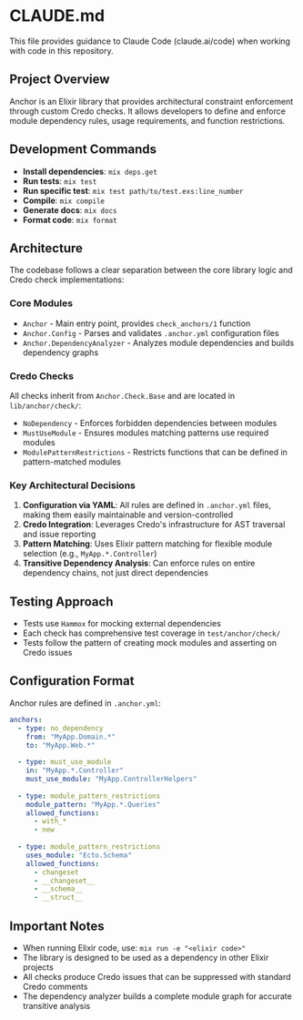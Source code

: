 # CLAUDE.md

This file provides guidance to Claude Code (claude.ai/code) when working with code in this repository.

## Project Overview

Anchor is an Elixir library that provides architectural constraint enforcement through custom Credo checks. It allows developers to define and enforce module dependency rules, usage requirements, and function restrictions.

## Development Commands

- **Install dependencies**: `mix deps.get`
- **Run tests**: `mix test`
- **Run specific test**: `mix test path/to/test.exs:line_number`
- **Compile**: `mix compile`
- **Generate docs**: `mix docs`
- **Format code**: `mix format`

## Architecture

The codebase follows a clear separation between the core library logic and Credo check implementations:

### Core Modules
- `Anchor` - Main entry point, provides `check_anchors/1` function
- `Anchor.Config` - Parses and validates `.anchor.yml` configuration files
- `Anchor.DependencyAnalyzer` - Analyzes module dependencies and builds dependency graphs

### Credo Checks
All checks inherit from `Anchor.Check.Base` and are located in `lib/anchor/check/`:
- `NoDependency` - Enforces forbidden dependencies between modules
- `MustUseModule` - Ensures modules matching patterns use required modules
- `ModulePatternRestrictions` - Restricts functions that can be defined in pattern-matched modules

### Key Architectural Decisions

1. **Configuration via YAML**: All rules are defined in `.anchor.yml` files, making them easily maintainable and version-controlled
2. **Credo Integration**: Leverages Credo's infrastructure for AST traversal and issue reporting
3. **Pattern Matching**: Uses Elixir pattern matching for flexible module selection (e.g., `MyApp.*.Controller`)
4. **Transitive Dependency Analysis**: Can enforce rules on entire dependency chains, not just direct dependencies

## Testing Approach

- Tests use `Hammox` for mocking external dependencies
- Each check has comprehensive test coverage in `test/anchor/check/`
- Tests follow the pattern of creating mock modules and asserting on Credo issues

## Configuration Format

Anchor rules are defined in `.anchor.yml`:

```yaml
anchors:
  - type: no_dependency
    from: "MyApp.Domain.*"
    to: "MyApp.Web.*"
    
  - type: must_use_module
    in: "MyApp.*.Controller"
    must_use_module: "MyApp.ControllerHelpers"
    
  - type: module_pattern_restrictions
    module_pattern: "MyApp.*.Queries"
    allowed_functions:
      - with_*
      - new
      
  - type: module_pattern_restrictions
    uses_module: "Ecto.Schema"
    allowed_functions:
      - changeset
      - __changeset__
      - __schema__
      - __struct__
```

## Important Notes

- When running Elixir code, use: `mix run -e "<elixir code>"`
- The library is designed to be used as a dependency in other Elixir projects
- All checks produce Credo issues that can be suppressed with standard Credo comments
- The dependency analyzer builds a complete module graph for accurate transitive analysis